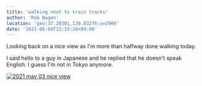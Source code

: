 ```yaml
---
title: 'walking next to train tracks'
author: 'Rob Nugen'
location: 'geo:37.28301,138.83276;u=2900'
date: '2021-05-04T13:33:20+09:00'
---
```


Looking back on a nice view as I'm more than halfway done walking today.

I said hello to a guy in Japanese and he replied that he doesn't speak English.  I guess I'm not in Tokyo anymore.

[![2021 may 03 nice view](//b.robnugen.com/quests/walk-to-niigata/2021/en_route/day-19/thumbs/2021_may_03_nice_view.jpeg)](//b.robnugen.com/quests/walk-to-niigata/2021/en_route/day-19/2021_may_03_nice_view.jpeg)          
